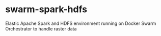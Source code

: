 # swarm-spark-hdfs
Elastic Apache Spark and HDFS environment running on Docker Swarm Orchestrator to handle raster data
